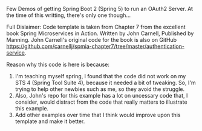 Few Demos of getting Spring Boot 2 (Spring 5) to run an OAuth2 Server.
At the time of this writting, there's only one though...

Full Dislaimer:
Code template is taken from Chapter 7 from the excellent book Spring Microservices in Action. Written by John Carnell, Published by Manning. John Carnell's original code for the book is also on GitHub https://github.com/carnellj/spmia-chapter7/tree/master/authentication-service.

Reason why this code is here is because:
   1) I'm teaching myself spring, I found that the code did not work on my STS 4 (Spring Tool Suite 4), because it needed a bit of tweaking. So, I'm trying to help other newbies such as me, so they avoid the struggle.
   2) Also, John's repo for this example has a lot on uncessary code that, I consider, would distract from the code that really matters to illustrate this example.
   3) Add other examples over time that I think would improve upon this template and make it better.
